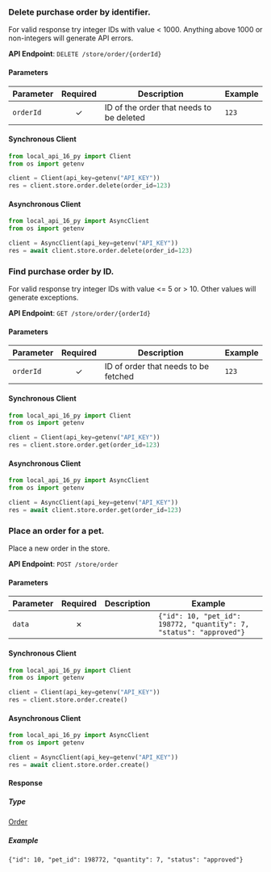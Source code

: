 
### Delete purchase order by identifier. <a name="delete"></a>

For valid response try integer IDs with value < 1000. Anything above 1000 or non-integers will generate API errors.

**API Endpoint**: `DELETE /store/order/{orderId}`

#### Parameters

| Parameter | Required | Description | Example |
|-----------|:--------:|-------------|--------|
| `orderId` | ✓ | ID of the order that needs to be deleted | `123` |

#### Synchronous Client

```python
from local_api_16_py import Client
from os import getenv

client = Client(api_key=getenv("API_KEY"))
res = client.store.order.delete(order_id=123)

```

#### Asynchronous Client

```python
from local_api_16_py import AsyncClient
from os import getenv

client = AsyncClient(api_key=getenv("API_KEY"))
res = await client.store.order.delete(order_id=123)

```

### Find purchase order by ID. <a name="get"></a>

For valid response try integer IDs with value <= 5 or > 10. Other values will generate exceptions.

**API Endpoint**: `GET /store/order/{orderId}`

#### Parameters

| Parameter | Required | Description | Example |
|-----------|:--------:|-------------|--------|
| `orderId` | ✓ | ID of order that needs to be fetched | `123` |

#### Synchronous Client

```python
from local_api_16_py import Client
from os import getenv

client = Client(api_key=getenv("API_KEY"))
res = client.store.order.get(order_id=123)

```

#### Asynchronous Client

```python
from local_api_16_py import AsyncClient
from os import getenv

client = AsyncClient(api_key=getenv("API_KEY"))
res = await client.store.order.get(order_id=123)

```

### Place an order for a pet. <a name="create"></a>

Place a new order in the store.

**API Endpoint**: `POST /store/order`

#### Parameters

| Parameter | Required | Description | Example |
|-----------|:--------:|-------------|--------|
| `data` | ✗ |  | `{"id": 10, "pet_id": 198772, "quantity": 7, "status": "approved"}` |

#### Synchronous Client

```python
from local_api_16_py import Client
from os import getenv

client = Client(api_key=getenv("API_KEY"))
res = client.store.order.create()

```

#### Asynchronous Client

```python
from local_api_16_py import AsyncClient
from os import getenv

client = AsyncClient(api_key=getenv("API_KEY"))
res = await client.store.order.create()

```

#### Response

##### Type
[Order](/local_api_16_py/types/models/order.py)

##### Example
`{"id": 10, "pet_id": 198772, "quantity": 7, "status": "approved"}`
